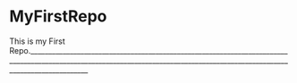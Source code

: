 # MyFirstRepo
This is my First Repo.____________________________________________________________________________________________________________________________________________________________________________

